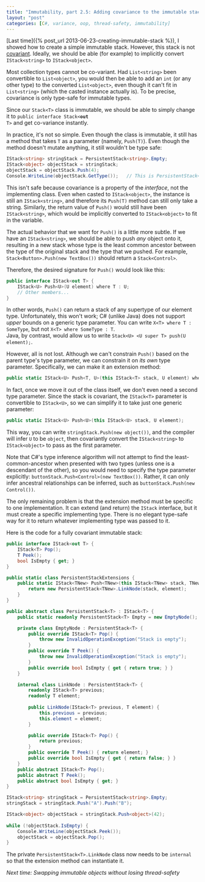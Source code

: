 ```yaml
---
title: "Immutability, part 2.5: Adding covariance to the immutable stack"
layout: "post"
categories: [C#, variance, oop, thread-safety, immutability]
---
```


[Last time]({% post_url 2013-06-23-creating-immutable-stack %}), I showed how to create a simple immutable stack.  However, this stack is not [covariant](http://msdn.microsoft.com/en-us/library/dd799517.aspx).  Ideally, we should be able (for example) to implicitly convert `IStack<string>` to `IStack<object>`.

Most collection types cannot be co-variant.  Had `List<string>` been convertible to `List<object>`, you would then be able to add an `int` (or any other type) to the converted `List<object>`, even though it can't fit in `List<string>` (which the casted instance actually is).  To be precise, covariance is only type-safe for immutable types.

Since our `Stack<T>` class is immutable, we should be able to simply change it to <code>public interface Stack&lt;<b>out </b>T></code> and get co-variance instantly.

In practice, it's not so simple.  Even though the class is immutable, it still has a method that takes `T` as a parameter (namely, `Push(T)`).  Even though the method doesn't mutate anything, it still wouldn't be type safe:

```csharp
IStack<string> stringStack = PersistentStack<string>.Empty;
IStack<object> objectStack = stringStack;
objectStack = objectStack.Push(4);
Console.WriteLine(objectStack.GetType());	// This is PersistentStack<string>
```

This isn't safe because covariance is a property of the _interface_, not the implementing class.  Even when casted to `IStack<object>`, the instance is still an `IStack<string>`, and therefore its `Push(T)` method can still only take a string.  Similarly, the return value of `Push()` would still have been `IStack<string>`, which would be implicitly converted to `IStack<object>` to fit in the variable.

The actual behavior that we want for `Push()` is a little more subtle.  If we have an `IStack<string>`, we should be able to push _any_ object onto it, resulting in a new stack whose type is the least common ancestor between the type of the original stack and the type that we pushed.  For example, `Stack<Button>.Push(new TextBox())` should return a `Stack<Control>`.  

Therefore, the desired signature for `Push()` would look like this:

```csharp
public interface IStack<out T> {
	IStack<U> Push<U>(U element) where T : U;
	// Other members...
}
```
In other words, `Push()` can return a stack of any supertype of our element type.  Unfortunately, this won't work; C# (unlike Java) does not support _upper_ bounds on a generic type parameter.  You can write `X<T> where T : SomeType`, but not `X<T> where SomeType : T`.  
Java, by contrast, would allow us to write `Stack<U> <U super T> push(U element);`.

However, all is not lost.  Although we can't constrain `Push()` based on the parent type's type parameter, we can constrain it on _its own_ type parameter.  Specifically, we can make it an extension method:

```csharp
public static IStack<U> Push<T, U>(this IStack<T> stack, U element) where T : U;
```

In fact, once we move it out of the class itself, we don't even need a second type parameter.  Since the stack is covariant, the `IStack<T>` parameter is convertible to `IStack<U>`, so we can simplify it to take just one generic parameter:

```csharp
public static IStack<U> Push<U>(this IStack<U> stack, U element);
```

This way, you can write `stringStack.Push(new object())`, and the compiler will infer `U` to be `object`, then covariantly convert the `IStack<string>` to `IStack<object>` to pass as the first parameter.

Note that C#'s type inference algorithm will not attempt to find the least-common-ancestor when presented with two types (unless one is a descendant of the other), so you would need to specify the type parameter explicitly: `buttonStack.Push<Control>(new TextBox())`.  Rather, it can only infer ancestral relationships can be inferred, such as `buttonStack.Push(new Control())`.

The only remaining problem is that the extension method must be specific to one implementation.  It can extend (and return) the `IStack` interface, but it must create a specific implementing type.  There is no elegant type-safe way for it to return whatever implementing type was passed to it.

Here is the code for a fully covariant immutable stack:

```csharp
public interface IStack<out T> {
	IStack<T> Pop();
	T Peek();
	bool IsEmpty { get; }
}

public static class PersistentStackExtensions {
	public static IStack<TNew> Push<TNew>(this IStack<TNew> stack, TNew element)  {
		return new PersistentStack<TNew>.LinkNode(stack, element);
	}
}

public abstract class PersistentStack<T> : IStack<T> {
	public static readonly PersistentStack<T> Empty = new EmptyNode();

	private class EmptyNode : PersistentStack<T> {
		public override IStack<T> Pop() {
			throw new InvalidOperationException("Stack is empty");
		}
		public override T Peek() { 
			throw new InvalidOperationException("Stack is empty");
		}
		public override bool IsEmpty { get { return true; } }
	}

	internal class LinkNode : PersistentStack<T> {
		readonly IStack<T> previous;
		readonly T element;
		
		public LinkNode(IStack<T> previous, T element) {
			this.previous = previous;
			this.element = element;
		}

		public override IStack<T> Pop() {
			return previous;
		}
		public override T Peek() { return element; }
		public override bool IsEmpty { get { return false; } }
	}
	public abstract IStack<T> Pop();
	public abstract T Peek();
	public abstract bool IsEmpty { get; }
}

IStack<string> stringStack = PersistentStack<string>.Empty;
stringStack = stringStack.Push("A").Push("B");

IStack<object> objectStack = stringStack.Push<object>(42);
	
while (!objectStack.IsEmpty) {
	Console.WriteLine(objectStack.Peek());
	objectStack = objectStack.Pop();
}
```

The private `PersistentStack<T>.LinkNode` class now needs to be `internal` so that the extension method can instantiate it.

_Next time: Swapping immutable objects without losing thread-safety_